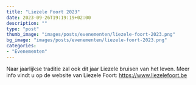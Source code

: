 ```yaml
---
title: "Liezele Foort 2023"
date: 2023-09-26T19:19:19+02:00
description: ""
type: "post"
thumb_image: "images/posts/evenementen/liezele-foort-2023.png"
bg_image: "images/posts/evenementen/liezele-foort-2023.png"
categories:
- "Evenementen"
---
```

Naar jaarlijkse traditie zal ook dit jaar Liezele bruisen van het leven. Meer info vindt u op de website van Liezele Foort: <a href="https://www.liezelefoort.be" target="_blank" class="umami--click--external-link">
    https://www.liezelefoort.be
    </a>


